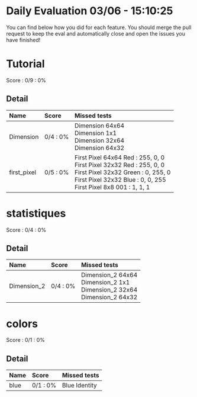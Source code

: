 # Daily Evaluation 03/06 - 15:10:25
You can find below how you did for each feature. 
 You should merge the pull request to keep the eval and automatically close and open the issues you have finished!
# Tutorial
Score : 0/9 :  0%
## Detail
| Name        | Score     | Missed tests                                                                                                                                                                         |
| :---------- | :-------- | :----------------------------------------------------------------------------------------------------------------------------------------------------------------------------------- |
| Dimension   | 0/4 :  0% | Dimension 64x64<br>Dimension 1x1<br>Dimension 32x64<br>Dimension 64x32                                                                                                               |
| first_pixel | 0/5 :  0% | First Pixel 64x64 Red : 255, 0, 0<br>First Pixel 32x32 Red : 255, 0, 0<br>First Pixel 32x32 Green : 0, 255, 0<br>First Pixel 32x32 Blue : 0, 0, 255<br>First Pixel 8x8 001 : 1, 1, 1 |

# statistiques
Score : 0/4 :  0%
## Detail
| Name        | Score     | Missed tests                                                                   |
| :---------- | :-------- | :----------------------------------------------------------------------------- |
| Dimension_2 | 0/4 :  0% | Dimension_2 64x64<br>Dimension_2 1x1<br>Dimension_2 32x64<br>Dimension_2 64x32 |

# colors
Score : 0/1 :  0%
## Detail
| Name  | Score     | Missed tests  |
| :---- | :-------- | :------------ |
| blue  | 0/1 :  0% | Blue Identity |

